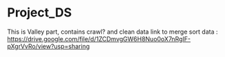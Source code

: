 # Project_DS
This is Valley part, contains crawl? and clean data
link to merge sort data : https://drive.google.com/file/d/1ZCDmvgGW6H8Nuo0oX7nRgIF-pXgrVvRo/view?usp=sharing
